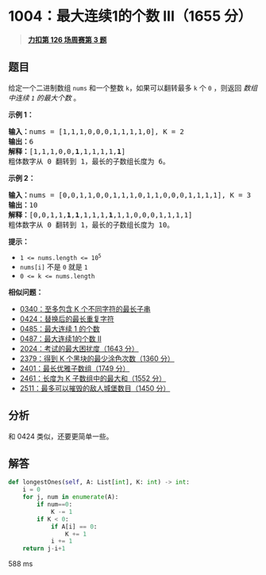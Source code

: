 # 1004：最大连续1的个数 III（1655 分）


> <u>**[力扣第 126 场周赛第 3 题](https://leetcode.cn/problems/max-consecutive-ones-iii/)**</u>

## 题目

<p>给定一个二进制数组 <code>nums</code> 和一个整数 <code>k</code>，如果可以翻转最多 <code>k</code> 个 <code>0</code> ，则返回 <em>数组中连续 <code>1</code> 的最大个数</em> 。</p>



<p><strong>示例 1：</strong></p>

<pre>
<strong>输入：</strong>nums = [1,1,1,0,0,0,1,1,1,1,0], K = 2
<strong>输出：</strong>6
<strong>解释：</strong>[1,1,1,0,0,<strong>1</strong>,1,1,1,1,<strong>1</strong>]
粗体数字从 0 翻转到 1，最长的子数组长度为 6。</pre>

<p><strong>示例 2：</strong></p>

<pre>
<strong>输入：</strong>nums = [0,0,1,1,0,0,1,1,1,0,1,1,0,0,0,1,1,1,1], K = 3
<strong>输出：</strong>10
<strong>解释：</strong>[0,0,1,1,<strong>1</strong>,<strong>1</strong>,1,1,1,<strong>1</strong>,1,1,0,0,0,1,1,1,1]
粗体数字从 0 翻转到 1，最长的子数组长度为 10。</pre>



<p><strong>提示：</strong></p>

<ul>
<li><code>1 &lt;= nums.length &lt;= 10<sup>5</sup></code></li>
<li><code>nums[i]</code> 不是 <code>0</code> 就是 <code>1</code></li>
<li><code>0 &lt;= k &lt;= nums.length</code></li>
</ul>


**相似问题：**
- [0340：至多包含 K 个不同字符的最长子串](/leetcode/0340)
- [0424：替换后的最长重复字符](/leetcode/0424)
- [0485：最大连续 1 的个数](/leetcode/0485)
- [0487：最大连续1的个数 II](/leetcode/0487)
- [2024：考试的最大困扰度（1643 分）](/leetcode/2024)
- [2379：得到 K 个黑块的最少涂色次数（1360 分）](/leetcode/2379)
- [2401：最长优雅子数组（1749 分）](/leetcode/2401)
- [2461：长度为 K 子数组中的最大和（1552 分）](/leetcode/2461)
- [2511：最多可以摧毁的敌人城堡数目（1450 分）](/leetcode/2511)


## 分析

和 0424 类似，还要更简单一些。

## 解答

```python
def longestOnes(self, A: List[int], K: int) -> int:
	i = 0
	for j, num in enumerate(A):
		if num==0:
			K -= 1
		if K < 0:
			if A[i] == 0:
				K += 1       
			i += 1
	return j-i+1
```

588 ms
